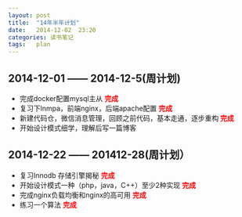 ```yaml
---
layout: post
title:  "14年半年计划"
date:   2014-12-02  23:20
categories: 读书笔记
tags:   plan
---
```

<style>
.finish{
    font-weight:bold;
    color:red;
    }
</style>
## 2014-12-01 —— 2014-12-5(周计划)

* 完成docker配置mysql主从 <span class="finish"> 完成</span>
* 复习下lnmpa，前端nginx，后端apache配置 <span class="finish"> 完成 </span>
* 新建代码仓，微信消息管理，回顾之前代码，基本走通，逐步重构<span class="finish"> 完成 </span>
* 开始设计模式细学，理解后写一篇博客


## 2014-12-22 —— 201412-28(周计划）

* 复习Innodb 存储引擎揭秘 <span class="finish"> 完成</span>
* 开始设计模式一种（php，java，C++）至少2种实现  <span class="finish"> 完成</span>
* 完成nginx负载均衡和nginx的高可用  <span class="finish"> 完成</span>
* 练习一个算法 <span class="finish"> 完成</span>
